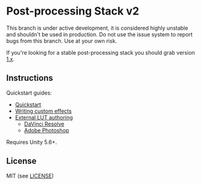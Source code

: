 # Post-processing Stack v2

This branch is under active development, it is considered highly unstable and shouldn't be used in production. Do not use the issue system to report bugs from this branch. Use at your own risk.

If you're looking for a stable post-processing stack you should grab version [1.x](https://github.com/Unity-Technologies/PostProcessing/tree/v1).

Instructions
------------

Quickstart guides:

* [Quickstart](https://github.com/Unity-Technologies/PostProcessing/wiki/(v2)-Quickstart)
* [Writing custom effects](https://github.com/Unity-Technologies/PostProcessing/wiki/(v2)-Writing-custom-effects)
* [External LUT authoring](https://github.com/Unity-Technologies/PostProcessing/wiki/(v2)-External-LUT-authoring)
  - [DaVinci Resolve](https://github.com/Unity-Technologies/PostProcessing/wiki/(v2)-DaVinci-Resolve)
  - [Adobe Photoshop](https://github.com/Unity-Technologies/PostProcessing/wiki/(v2)-Adobe-Photoshop)

Requires Unity 5.6+.

License
-------

MIT (see [LICENSE](LICENSE))
